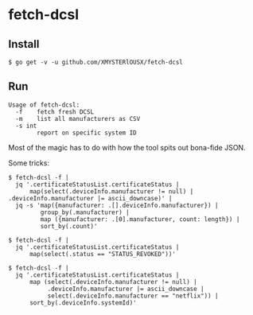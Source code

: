 # fetch-dcsl

## Install

`$ go get -v -u github.com/XMYSTERlOUSX/fetch-dcsl`

## Run

```
Usage of fetch-dcsl:
  -f	fetch fresh DCSL
  -m	list all manufacturers as CSV
  -s int
    	report on specific system ID
```

Most of the magic has to do with how the tool spits out bona-fide JSON.

Some tricks:

```
$ fetch-dcsl -f |
  jq '.certificateStatusList.certificateStatus |
      map(select(.deviceInfo.manufacturer != null) | .deviceInfo.manufacturer |= ascii_downcase)' |
  jq -s 'map({manufacturer: .[].deviceInfo.manufacturer}) |
         group_by(.manufacturer) |
         map ({manufacturer: .[0].manufacturer, count: length}) |
         sort_by(.count)'
```

```
$ fetch-dcsl -f |
  jq '.certificateStatusList.certificateStatus |
      map(select(.status == "STATUS_REVOKED"))'
```

```
$ fetch-dcsl -f |
  jq '.certificateStatusList.certificateStatus |
      map (select(.deviceInfo.manufacturer != null) |
           .deviceInfo.manufacturer |= ascii_downcase |
           select(.deviceInfo.manufacturer == "netflix")) |
      sort_by(.deviceInfo.systemId)'
```
